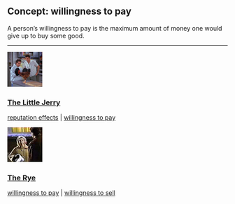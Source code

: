 ## Concept: willingness to pay

A person’s willingness to pay is the maximum amount of money one would give up to buy some good.

<hr>
<div class="clip-listing">
<img src="media/icons/litle_jerry.jpg" alt="The Little Jerry icon">

### [The Little Jerry](../../clip/82/)

[reputation effects](/concept/reputation-effects/) | [willingness to pay](/concept/willingness-to-pay/)
</div>

<div class="clip-listing">
<img src="media/icons/marble_rye.jpg" alt="The Rye icon">

### [The Rye](../../clip/70/)

[willingness to pay](/concept/willingness-to-pay/) | [willingness to sell](/concept/willingness-to-sell/)
</div>

